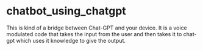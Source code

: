# chatbot_using_chatgpt
This is kind of a bridge between Chat-GPT and your device. It is a voice modulated code that takes the input from the user and then takes it to chat-gpt which uses it knowledge to give the output.  
